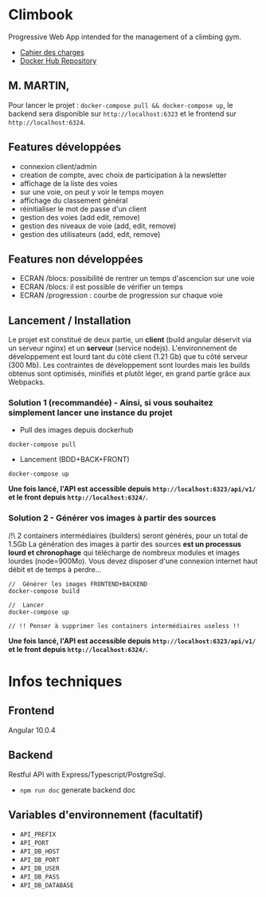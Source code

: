 # Climbook

Progressive Web App intended for the management of a climbing gym.

* [Cahier des charges](https://docs.google.com/document/d/13sVdpy0Ea0QqceZefBAknCtqHe0utRDcX6KWkRcdkI4/)
* [Docker Hub Repository](https://hub.docker.com/r/thecyrion/bdd_cnam)

## M. MARTIN,

Pour lancer le projet :
`docker-compose pull && docker-compose up`, le backend sera disponible sur `http://localhost:6323` et le frontend sur `http://localhost:6324`.


## Features développées

* connexion client/admin
* creation de compte, avec choix de participation à la newsletter
* affichage de la liste des voies
* sur une voie, on peut y voir le temps moyen
* affichage du classement général
* réinitialiser le mot de passe d'un client
* gestion des voies (add edit, remove)
* gestion des niveaux de voie (add, edit, remove)
* gestion des utilisateurs (add, edit, remove)

## Features non développées
* ECRAN /blocs: possibilité de rentrer un temps d'ascencion sur une voie
* ECRAN /blocs: il est possible de vérifier un temps
* ECRAN /progression : courbe de progression sur chaque voie



## Lancement / Installation

Le projet est constitué de deux partie, un __client__ (build angular déservit via un serveur nginx) et un __serveur__ (service nodejs).
L'environnement de développement est lourd tant du côté client (1.21 Gb) que tu côté serveur (300 Mb). Les contraintes de développement sont lourdes mais les builds obtenus sont optimisés, minifiés et plutôt léger, en grand partie grâce aux Webpacks.

### Solution 1 (recommandée) - Ainsi, si vous souhaitez simplement lancer une instance du projet
* Pull des images depuis dockerhub
```
docker-compose pull
```
* Lancement (BDD+BACK+FRONT)
```
docker-compose up
```

**Une fois lancé, l'API est accessible depuis `http://localhost:6323/api/v1/` et le front depuis `http://localhost:6324/`.**

### Solution 2 - Générer vos images à partir des sources
/!\ 2 containers intermédiaires (builders) seront générés, pour un total de 1.5Gb
La génération des images à partir des sources **est un processus lourd et chronophage** qui télécharge
de nombreux modules et images lourdes (node=900Mo). Vous devez disposer d'une connexion internet haut débit et de temps à perdre...

```
//  Générer les images FRONTEND+BACKEND
docker-compose build

//  Lancer
docker-compose up

// !! Penser à supprimer les containers intermédiaires useless !!
```

**Une fois lancé, l'API est accessible depuis `http://localhost:6323/api/v1/` et le front depuis `http://localhost:6324/`.**

# Infos techniques



## Frontend
Angular 10.0.4


## Backend

Restful API with Express/Typescript/PostgreSql.

* `npm run doc` generate backend doc

## Variables d'environnement (facultatif)
* `API_PREFIX`
* `API_PORT`
* `API_DB_HOST`
* `API_DB_PORT`
* `API_DB_USER`
* `API_DB_PASS`
* `API_DB_DATABASE`

